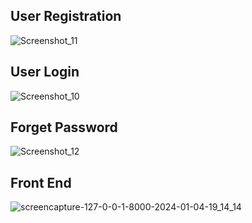 ## User Registration 
![Screenshot_11](https://github.com/Limon714/inventory-management/assets/72975868/086bc849-01b0-4f6b-bab8-f8e4b712bc48)

## User Login
![Screenshot_10](https://github.com/Limon714/inventory-management/assets/72975868/b2c57151-e2aa-4f90-b003-efe76a5e7ff5)

## Forget Password
![Screenshot_12](https://github.com/Limon714/inventory-management/assets/72975868/7ebdebce-3d3f-4b3b-85ae-65d276abcedc)


## Front End
![screencapture-127-0-0-1-8000-2024-01-04-19_14_14](https://github.com/Limon714/inventory-management/assets/72975868/75b6591d-a1bc-41cc-a355-0fafbaa2c7f4)
